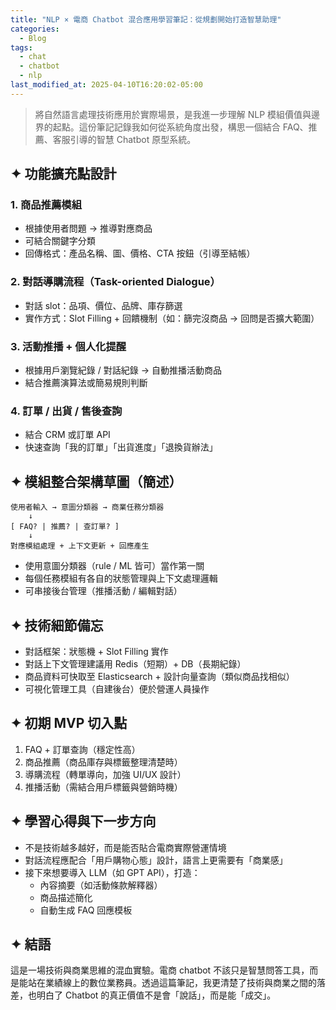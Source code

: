 ```yaml
---
title: "NLP × 電商 Chatbot 混合應用學習筆記：從規劃開始打造智慧助理"
categories:
  - Blog
tags:
  - chat
  - chatbot
  - nlp
last_modified_at: 2025-04-10T16:20:02-05:00
---
```


> 將自然語言處理技術應用於實際場景，是我進一步理解 NLP 模組價值與邊界的起點。這份筆記記錄我如何從系統角度出發，構思一個結合 FAQ、推薦、客服引導的智慧 Chatbot 原型系統。

## ✦ 功能擴充點設計

### 1. 商品推薦模組
- 根據使用者問題 → 推導對應商品
- 可結合關鍵字分類
- 回傳格式：產品名稱、圖、價格、CTA 按鈕（引導至結帳）

### 2. 對話導購流程（Task-oriented Dialogue）
- 對話 slot：品項、價位、品牌、庫存篩選
- 實作方式：Slot Filling + 回饋機制（如：篩完沒商品 → 回問是否擴大範圍）

### 3. 活動推播 + 個人化提醒
- 根據用戶瀏覽紀錄 / 對話紀錄 → 自動推播活動商品
- 結合推薦演算法或簡易規則判斷

### 4. 訂單 / 出貨 / 售後查詢
- 結合 CRM 或訂單 API
- 快速查詢「我的訂單」「出貨進度」「退換貨辦法」

## ✦ 模組整合架構草圖（簡述）

```
使用者輸入 → 意圖分類器 → 商業任務分類器
    ↓
[ FAQ? | 推薦? | 查訂單? ]
    ↓
對應模組處理 + 上下文更新 + 回應產生
```

- 使用意圖分類器（rule / ML 皆可）當作第一關
- 每個任務模組有各自的狀態管理與上下文處理邏輯
- 可串接後台管理（推播活動 / 編輯對話）

## ✦ 技術細節備忘

- 對話框架：狀態機 + Slot Filling 實作
- 對話上下文管理建議用 Redis（短期）+ DB（長期紀錄）
- 商品資料可快取至 Elasticsearch + 設計向量查詢（類似商品找相似）
- 可視化管理工具（自建後台）便於營運人員操作

## ✦ 初期 MVP 切入點

1. FAQ + 訂單查詢（穩定性高）
2. 商品推薦（商品庫存與標籤整理清楚時）
3. 導購流程（轉單導向，加強 UI/UX 設計）
4. 推播活動（需結合用戶標籤與營銷時機）

## ✦ 學習心得與下一步方向

- 不是技術越多越好，而是能否貼合電商實際營運情境
- 對話流程應配合「用戶購物心態」設計，語言上更需要有「商業感」
- 接下來想要導入 LLM（如 GPT API），打造：
  - 內容摘要（如活動條款解釋器）
  - 商品描述簡化
  - 自動生成 FAQ 回應模板

## ✦ 結語

這是一場技術與商業思維的混血實驗。電商 chatbot 不該只是智慧問答工具，而是能站在業績線上的數位業務員。透過這篇筆記，我更清楚了技術與商業之間的落差，也明白了 Chatbot 的真正價值不是會「說話」，而是能「成交」。
